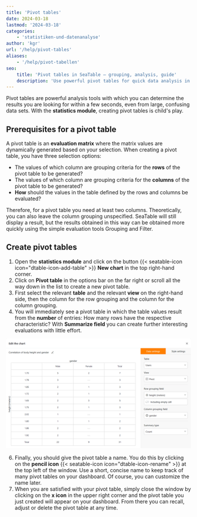 ```yaml
---
title: 'Pivot tables'
date: 2024-03-18
lastmod: '2024-03-18'
categories:
    - 'statistiken-und-datenanalyse'
author: 'kgr'
url: '/help/pivot-tables'
aliases:
    - '/help/pivot-tabellen'
seo:
    title: 'Pivot tables in SeaTable – grouping, analysis, guide'
    description: 'Use powerful pivot tables for quick data analysis in SeaTable. Group, filter, summarize and get instant insights with the statistics module.'
---
```


Pivot tables are powerful analysis tools with which you can determine the results you are looking for within a few seconds, even from large, confusing data sets. With the **statistics module**, creating pivot tables is child's play.

## Prerequisites for a pivot table

A pivot table is an **evaluation matrix** where the matrix values are dynamically generated based on your selection. When creating a pivot table, you have three selection options:

- The values of which column are grouping criteria for the **rows** of the pivot table to be generated?
- The values of which column are grouping criteria for the **columns** of the pivot table to be generated?
- **How** should the values in the table defined by the rows and columns be evaluated?

Therefore, for a pivot table you need at least two columns. Theoretically, you can also leave the column grouping unspecified. SeaTable will still display a result, but the results obtained in this way can be obtained more quickly using the simple evaluation tools Grouping and Filter.

## Create pivot tables

1. Open the **statistics module** and click on the button {{< seatable-icon icon="dtable-icon-add-table" >}} **New chart** in the top right-hand corner.
2. Click on **Pivot table** in the options bar on the far right or scroll all the way down in the list to create a new pivot table.
3. First select the relevant **table** and the relevant **view** on the right-hand side, then the column for the row grouping and the column for the column grouping.
4. You will immediately see a pivot table in which the table values result from the **number** of entries: How many rows have the respective characteristic? With **Summarize field** you can create further interesting evaluations with little effort.

![Pivot table](images/Pivot-Tabelle.png)

6. Finally, you should give the pivot table a name. You do this by clicking on the **pencil icon** {{< seatable-icon icon="dtable-icon-rename" >}} at the top left of the window. Use a short, concise name to keep track of many pivot tables on your dashboard. Of course, you can customize the name later.
7. When you are satisfied with your pivot table, simply close the window by clicking on the **x icon** in the upper right corner and the pivot table you just created will appear on your dashboard. From there you can recall, adjust or delete the pivot table at any time.
